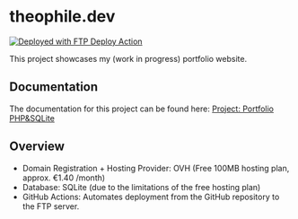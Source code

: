 # theophile.dev
[<img alt="Deployed with FTP Deploy Action" src="https://img.shields.io/badge/Deployed With-FTP DEPLOY ACTION-%3CCOLOR%3E?style=for-the-badge&color=0077b6">](https://github.com/SamKirkland/FTP-Deploy-Action)

This project showcases my (work in progress) portfolio website.

## Documentation

The documentation for this project can be found here: [Project: Portfolio PHP&SQLite](https://learning-php-mysql.tiddlyhost.com/#:[created[20240203150245488]])

## Overview

* Domain Registration + Hosting Provider: OVH (Free 100MB hosting plan, approx. €1.40 /month)
* Database: SQLite (due to the limitations of the free hosting plan)
* GitHub Actions: Automates deployment from the GitHub repository to the FTP server.
